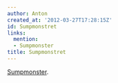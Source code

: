 ```yaml
---
author: Anton
created_at: '2012-03-27T17:28:15Z'
id: Sumpmonstret
links:
  mention:
  - Sumpmonster
title: Sumpmonstret
---
```


[Sumpmonster].

  [Sumpmonster]: Sumpmonster
